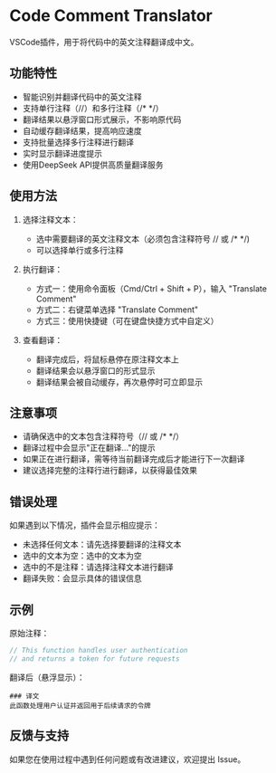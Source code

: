 # Code Comment Translator

VSCode插件，用于将代码中的英文注释翻译成中文。

## 功能特性

- 智能识别并翻译代码中的英文注释
- 支持单行注释（//）和多行注释（/* */）
- 翻译结果以悬浮窗口形式展示，不影响原代码
- 自动缓存翻译结果，提高响应速度
- 支持批量选择多行注释进行翻译
- 实时显示翻译进度提示
- 使用DeepSeek API提供高质量翻译服务

## 使用方法

1. 选择注释文本：
   - 选中需要翻译的英文注释文本（必须包含注释符号 // 或 /* */)
   - 可以选择单行或多行注释

2. 执行翻译：
   - 方式一：使用命令面板（Cmd/Ctrl + Shift + P），输入 "Translate Comment"
   - 方式二：右键菜单选择 "Translate Comment"
   - 方式三：使用快捷键（可在键盘快捷方式中自定义）

3. 查看翻译：
   - 翻译完成后，将鼠标悬停在原注释文本上
   - 翻译结果会以悬浮窗口的形式显示
   - 翻译结果会被自动缓存，再次悬停时可立即显示

## 注意事项

- 请确保选中的文本包含注释符号（// 或 /* */）
- 翻译过程中会显示"正在翻译..."的提示
- 如果正在进行翻译，需等待当前翻译完成后才能进行下一次翻译
- 建议选择完整的注释行进行翻译，以获得最佳效果

## 错误处理

如果遇到以下情况，插件会显示相应提示：
- 未选择任何文本：请先选择要翻译的注释文本
- 选中的文本为空：选中的文本为空
- 选中的不是注释：请选择注释文本进行翻译
- 翻译失败：会显示具体的错误信息

## 示例

原始注释：
```javascript
// This function handles user authentication
// and returns a token for future requests
```

翻译后（悬浮显示）：
```
### 译文
此函数处理用户认证并返回用于后续请求的令牌
```

## 反馈与支持

如果您在使用过程中遇到任何问题或有改进建议，欢迎提出 Issue。
